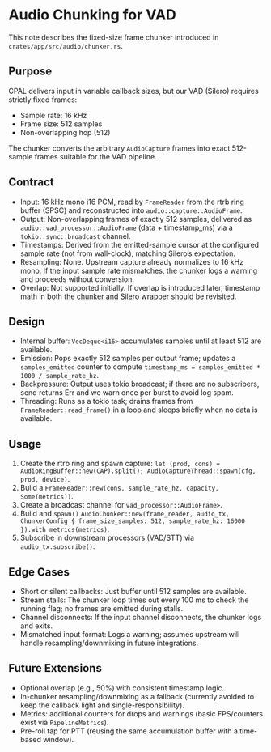 # Audio Chunking for VAD

This note describes the fixed-size frame chunker introduced in `crates/app/src/audio/chunker.rs`.

## Purpose

CPAL delivers input in variable callback sizes, but our VAD (Silero) requires strictly fixed frames:
- Sample rate: 16 kHz
- Frame size: 512 samples
- Non-overlapping hop (512)

The chunker converts the arbitrary `AudioCapture` frames into exact 512-sample frames suitable for the VAD pipeline.

## Contract

- Input: 16 kHz mono i16 PCM, read by `FrameReader` from the rtrb ring buffer (SPSC) and reconstructed into `audio::capture::AudioFrame`.
- Output: Non-overlapping frames of exactly 512 samples, delivered as `audio::vad_processor::AudioFrame` (data + timestamp_ms) via a `tokio::sync::broadcast` channel.
- Timestamps: Derived from the emitted-sample cursor at the configured sample rate (not from wall-clock), matching Silero’s expectation.
- Resampling: None. Upstream capture already normalizes to 16 kHz mono. If the input sample rate mismatches, the chunker logs a warning and proceeds without conversion.
- Overlap: Not supported initially. If overlap is introduced later, timestamp math in both the chunker and Silero wrapper should be revisited.

## Design

- Internal buffer: `VecDeque<i16>` accumulates samples until at least 512 are available.
- Emission: Pops exactly 512 samples per output frame; updates a `samples_emitted` counter to compute `timestamp_ms = samples_emitted * 1000 / sample_rate_hz`.
- Backpressure: Output uses tokio broadcast; if there are no subscribers, send returns Err and we warn once per burst to avoid log spam.
- Threading: Runs as a tokio task; drains frames from `FrameReader::read_frame()` in a loop and sleeps briefly when no data is available.

## Usage

1. Create the rtrb ring and spawn capture: `let (prod, cons) = AudioRingBuffer::new(CAP).split(); AudioCaptureThread::spawn(cfg, prod, device)`.
2. Build a `FrameReader::new(cons, sample_rate_hz, capacity, Some(metrics))`.
3. Create a broadcast channel for `vad_processor::AudioFrame>`.
4. Build and `spawn()` `AudioChunker::new(frame_reader, audio_tx, ChunkerConfig { frame_size_samples: 512, sample_rate_hz: 16000 }).with_metrics(metrics)`.
5. Subscribe in downstream processors (VAD/STT) via `audio_tx.subscribe()`.

## Edge Cases

- Short or silent callbacks: Just buffer until 512 samples are available.
- Stream stalls: The chunker loop times out every 100 ms to check the running flag; no frames are emitted during stalls.
- Channel disconnects: If the input channel disconnects, the chunker logs and exits.
- Mismatched input format: Logs a warning; assumes upstream will handle resampling/downmixing in future integrations.

## Future Extensions

- Optional overlap (e.g., 50%) with consistent timestamp logic.
- In-chunker resampling/downmixing as a fallback (currently avoided to keep the callback light and single-responsibility).
- Metrics: additional counters for drops and warnings (basic FPS/counters exist via `PipelineMetrics`).
- Pre-roll tap for PTT (reusing the same accumulation buffer with a time-based window).
